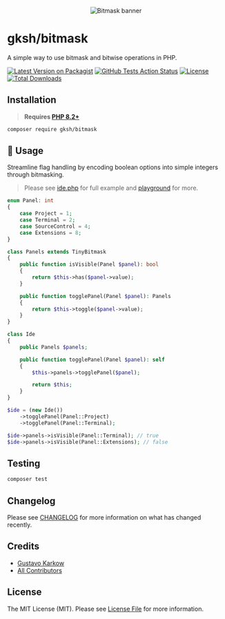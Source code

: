 <p align="center">
    <img src="https://banners.beyondco.de/gksh%2Fbitmask.png?theme=light&packageManager=composer+require&packageName=gksh%2Fbitmask&pattern=architect&style=style_1&description=A+bitmask+value+object+for+PHP&md=1&showWatermark=0&fontSize=200px&images=flag&widths=100&heights=100" alt="Bitmask banner">
</p>

# gksh/bitmask
A simple way to use bitmask and bitwise operations in PHP.

[![Latest Version on Packagist](https://img.shields.io/packagist/v/gksh/bitmask.svg)](https://packagist.org/packages/gksh/bitmask)
[![GitHub Tests Action Status](https://img.shields.io/github/actions/workflow/status/dotgksh/bitmask/tests.yml?branch=main)](https://github.com/dotgksh/bitmask/actions?query=workflow%3Atests+branch%3Amain)
[![License](https://img.shields.io/packagist/l/gksh/bitmask.svg)](https://github.com/dotgksh/bitmask/blob/main/LICENSE.md)
[![Total Downloads](https://img.shields.io/packagist/dt/gksh/bitmask.svg)](https://packagist.org/packages/gksh/bitmask)

## Installation
> **Requires [PHP 8.2+](https://php.net/releases/)**
```bash
composer require gksh/bitmask
```

## 🧪 Usage
Streamline flag handling by encoding boolean options into simple integers through bitmasking.

> Please see [ide.php](./playground/ide.php) for full example and [playground](./playground) for more.

```php
enum Panel: int
{
    case Project = 1;
    case Terminal = 2;
    case SourceControl = 4;
    case Extensions = 8;
}

class Panels extends TinyBitmask
{
    public function isVisible(Panel $panel): bool
    {
        return $this->has($panel->value);
    }

    public function togglePanel(Panel $panel): Panels
    {
        return $this->toggle($panel->value);
    }
}

class Ide
{
    public Panels $panels;

    public function togglePanel(Panel $panel): self
    {
        $this->panels->togglePanel($panel);

        return $this;
    }
}

$ide = (new Ide())
    ->togglePanel(Panel::Project)
    ->togglePanel(Panel::Terminal);

$ide->panels->isVisible(Panel::Terminal); // true
$ide->panels->isVisible(Panel::Extensions); // false
```

## Testing
```bash
composer test
```

## Changelog
Please see [CHANGELOG](CHANGELOG.md) for more information on what has changed recently.

## Credits
- [Gustavo Karkow](https://github.com/karkowg)
- [All Contributors](../../contributors)

## License
The MIT License (MIT). Please see [License File](LICENSE.md) for more information.
